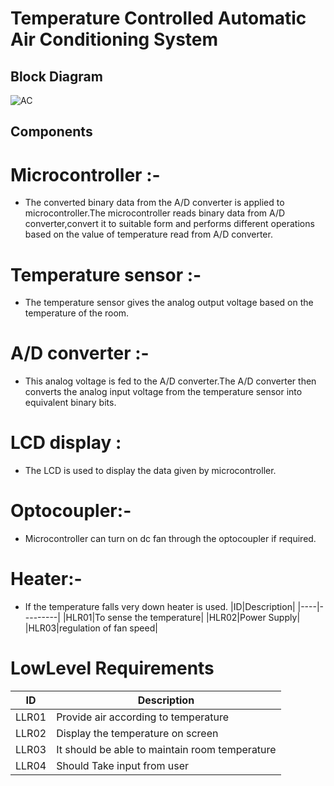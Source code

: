 # Temperature Controlled Automatic Air Conditioning System
## Block Diagram
![AC](https://user-images.githubusercontent.com/98874290/154834601-2ebe34ab-6871-4ea3-8c00-378879353c37.png)
## Components
# Microcontroller :-
 * The converted binary data from the A/D converter is applied to microcontroller.The microcontroller reads binary data from A/D converter,convert it to suitable form and performs different operations based on the value of temperature read from A/D converter.
# Temperature sensor :- 
* The temperature sensor gives the analog output voltage based on the temperature of the room.
# A/D converter :-
* This analog voltage is fed to the A/D converter.The A/D converter then converts the analog input voltage from the temperature sensor into equivalent binary bits.
# LCD display :
* The LCD is used to display the data given by microcontroller.
# Optocoupler:-
* Microcontroller can turn on dc fan through the optocoupler if required.
# Heater:-
* If the temperature falls very down heater is used.
|ID|Description|
|----|---------|
|HLR01|To sense the temperature|
|HLR02|Power Supply|
|HLR03|regulation of fan speed|
# LowLevel Requirements
|ID|Description|
|-----|------|
|LLR01|Provide air according to temperature|
|LLR02|Display the temperature on screen|
|LLR03|It should be able to maintain room temperature|
|LLR04|Should Take input from user|